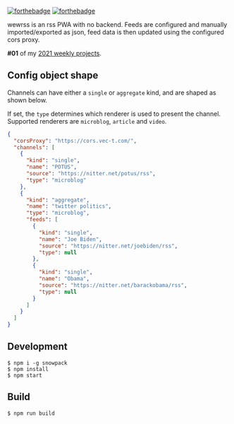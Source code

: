 [![forthebadge](https://forthebadge.com/images/badges/made-with-typescript.svg)](https://forthebadge.com)
[![forthebadge](https://forthebadge.com/images/badges/60-percent-of-the-time-works-every-time.svg)](https://forthebadge.com)

wewrss is an rss PWA with no backend. Feeds are configured and manually imported/exported as json, feed data is then updated using the configured cors proxy.

**#01** of my [2021 weekly projects](https://vec-t.com/weekly.html).

## Config object shape

Channels can have either a `single` or `aggregate` kind, and are shaped as shown below.

If set, the `type` determines which renderer is used to present the channel. Supported renderers are `microblog`, `article` and `video`.

```json
{
  "corsProxy": "https://cors.vec-t.com/",
  "channels": [
    {
      "kind": "single",
      "name": "POTUS",
      "source": "https://nitter.net/potus/rss",
      "type": "microblog"
    },
    {
      "kind": "aggregate",
      "name": "twitter politics",
      "type": "microblog",
      "feeds": [
        {
          "kind": "single",
          "name": "Joe Biden",
          "source": "https://nitter.net/joebiden/rss",
          "type": null
        },
        {
          "kind": "single",
          "name": "Obama",
          "source": "https://nitter.net/barackobama/rss",
          "type": null
        }
      ]
    }
  ]
}
```

## Development

```shell
$ npm i -g snowpack
$ npm install
$ npm start
```

## Build

```shell
$ npm run build
```
